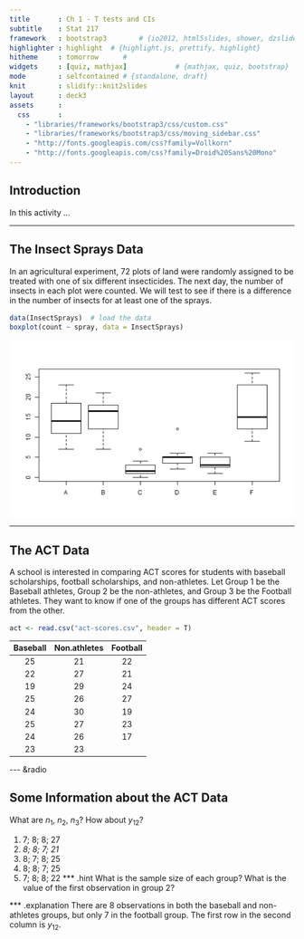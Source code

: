 ```yaml
---
title       : Ch 1 - T tests and CIs
subtitle    : Stat 217
framework   : bootstrap3        # {io2012, html5slides, shower, dzslides, ...}
highlighter : highlight  # {highlight.js, prettify, highlight}
hitheme     : tomorrow      # 
widgets     : [quiz, mathjax]            # {mathjax, quiz, bootstrap}
mode        : selfcontained # {standalone, draft}
knit        : slidify::knit2slides
layout      : deck3
assets      : 
  css       : 
    - "libraries/frameworks/bootstrap3/css/custom.css"
    - "libraries/frameworks/bootstrap3/css/moving_sidebar.css"
    - "http://fonts.googleapis.com/css?family=Vollkorn"
    - "http://fonts.googleapis.com/css?family=Droid%20Sans%20Mono"
---
```




## Introduction

In this activity ...

---
## The Insect Sprays Data

In an agricultural experiment, 72 plots of land were randomly assigned to be treated with one of six different insecticides.  The next day, the number of insects in each plot were counted.  We will test to see if there is a difference in the number of insects for at least one of the sprays.


```r
data(InsectSprays)  # load the data
boxplot(count ~ spray, data = InsectSprays)
```

<img src="assets/fig/insect-data-1.png" title="plot of chunk insect-data" alt="plot of chunk insect-data" style="display: block; margin: auto;" />


---
## The ACT Data
A school is interested in comparing ACT scores for students with baseball scholarships, football scholarships, and non-athletes.  Let Group 1 be the Baseball athletes, Group 2 be the non-athletes, and Group 3 be the Football athletes.  They want to know if one of the groups has different ACT scores from the other.  


```r
act <- read.csv("act-scores.csv", header = T)
```


| Baseball | Non.athletes | Football |
|:--------:|:------------:|:--------:|
|    25    |      21      |    22    |
|    22    |      27      |    21    |
|    19    |      29      |    24    |
|    25    |      26      |    27    |
|    24    |      30      |    19    |
|    25    |      27      |    23    |
|    24    |      26      |    17    |
|    23    |      23      |          |

--- &radio
## Some Information about the ACT Data

What are $n_1$, $n_2$, $n_3$?  How about $y_{12}$?

1. 7; 8; 8; 27
2. _8; 8; 7; 21_
3. 8; 7; 8; 25
4. 8; 8; 7; 25
5. 7; 8; 8; 22
*** .hint
What is the sample size of each group?  What is the value of the first observation in group 2?

*** .explanation
There are 8 observations in both the baseball and non-athletes groups, but only 7 in the football group.  The first row in the second column is $y_{12}$.




